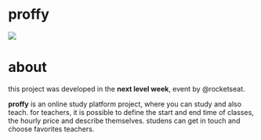 # proffy

<img width="auto" src="https://github.com/gabriellemoreira/proffy/blob/master/public/images/proffy.png">

# about

this project was developed in the <strong>next level week</strong>, event by @rocketseat.

<strong>proffy</strong> is an online study platform project, where you can study and also teach. for teachers, it is possible to define the start and end time of classes, the hourly price and describe themselves. studens can get in touch and choose favorites teachers.
